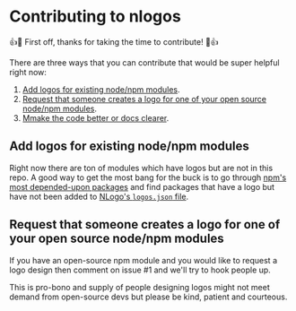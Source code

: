 # Contributing to nlogos

:+1::tada: First off, thanks for taking the time to contribute! :tada::+1:

There are three ways that you can contribute that would be super helpful right now:

1. [Add logos for existing node/npm modules]().
2. [Request that someone creates a logo for one of your open source node/npm modules]().
3. [Mmake the code better or docs clearer]().

## Add logos for existing node/npm modules

Right now there are ton of modules which have logos but are not in this repo. A good way to get the most bang for the buck is to go through [npm's most depended-upon packages](https://www.npmjs.com/browse/depended) and find packages that have a logo but have not been added to [NLogo's `logos.json` file](https://github.com/davej/NLogo/blob/master/logos.json).

## Request that someone creates a logo for one of your open source node/npm modules

If you have an open-source npm module and you would like to request a logo design then comment on issue #1 and we'll try to hook people up.

This is pro-bono and supply of people designing logos might not meet demand from open-source devs but please be kind, patient and courteous.
